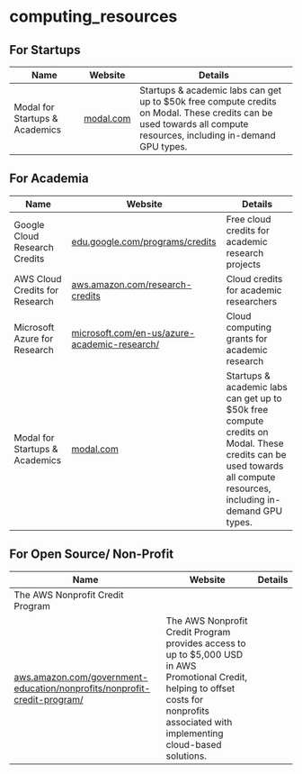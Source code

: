 # computing_resources

## For Startups

| Name | Website | Details |
|------|---------|---------|
| Modal for Startups & Academics | [modal.com](https://modal.com/) | Startups & academic labs can get up to $50k free compute credits on Modal. These credits can be used towards all compute resources, including in-demand GPU types. |

## For Academia

| Name | Website | Details |
|------|---------|---------|
| Google Cloud Research Credits | [edu.google.com/programs/credits](https://edu.google.com/programs/credits/) | Free cloud credits for academic research projects |
| AWS Cloud Credits for Research | [aws.amazon.com/research-credits](https://aws.amazon.com/government-education/research-and-technical-computing/cloud-credit-for-research/) | Cloud credits for academic researchers |
| Microsoft Azure for Research | [microsoft.com/en-us/azure-academic-research/](https://www.microsoft.com/en-us/azure-academic-research/) | Cloud computing grants for academic research |
| Modal for Startups & Academics | [modal.com](https://www.techsoup.org/amazon-web-services) | Startups & academic labs can get up to $50k free compute credits on Modal. These credits can be used towards all compute resources, including in-demand GPU types. |

## For Open Source/ Non-Profit

| Name | Website | Details |
|------|---------|---------|
| The AWS Nonprofit Credit Program
 | [aws.amazon.com/government-education/nonprofits/nonprofit-credit-program/](https://aws.amazon.com/government-education/nonprofits/nonprofit-credit-program/) | The AWS Nonprofit Credit Program provides access to up to $5,000 USD in AWS Promotional Credit, helping to offset costs for nonprofits associated with implementing cloud-based solutions. |